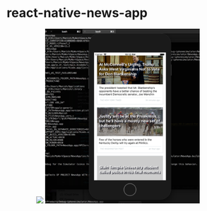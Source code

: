 # react-native-news-app


<p align="center">
  <img src="your_relative_path_here" width="350"/>
  <img src="./screen.png" width="350"/>
</p>


